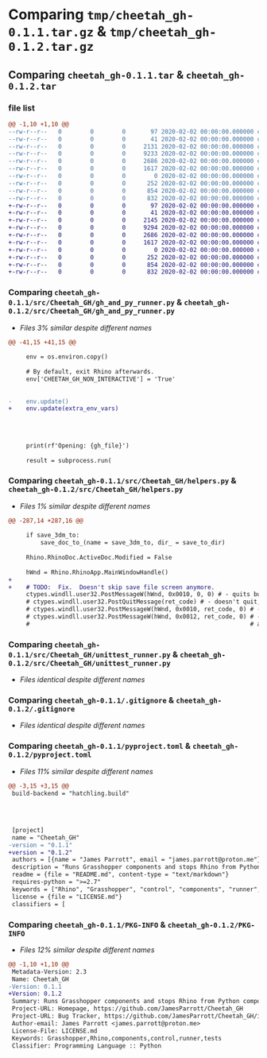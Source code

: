# Comparing `tmp/cheetah_gh-0.1.1.tar.gz` & `tmp/cheetah_gh-0.1.2.tar.gz`

## Comparing `cheetah_gh-0.1.1.tar` & `cheetah_gh-0.1.2.tar`

### file list

```diff
@@ -1,10 +1,10 @@
--rw-r--r--   0        0        0       97 2020-02-02 00:00:00.000000 cheetah_gh-0.1.1/.gitattributes
--rw-r--r--   0        0        0       41 2020-02-02 00:00:00.000000 cheetah_gh-0.1.1/src/Cheetah_GH/__init__.py
--rw-r--r--   0        0        0     2131 2020-02-02 00:00:00.000000 cheetah_gh-0.1.1/src/Cheetah_GH/gh_and_py_runner.py
--rw-r--r--   0        0        0     9233 2020-02-02 00:00:00.000000 cheetah_gh-0.1.1/src/Cheetah_GH/helpers.py
--rw-r--r--   0        0        0     2686 2020-02-02 00:00:00.000000 cheetah_gh-0.1.1/src/Cheetah_GH/unittest_runner.py
--rw-r--r--   0        0        0     1617 2020-02-02 00:00:00.000000 cheetah_gh-0.1.1/.gitignore
--rw-r--r--   0        0        0        0 2020-02-02 00:00:00.000000 cheetah_gh-0.1.1/LICENSE.md
--rw-r--r--   0        0        0      252 2020-02-02 00:00:00.000000 cheetah_gh-0.1.1/README.md
--rw-r--r--   0        0        0      854 2020-02-02 00:00:00.000000 cheetah_gh-0.1.1/pyproject.toml
--rw-r--r--   0        0        0      832 2020-02-02 00:00:00.000000 cheetah_gh-0.1.1/PKG-INFO
+-rw-r--r--   0        0        0       97 2020-02-02 00:00:00.000000 cheetah_gh-0.1.2/.gitattributes
+-rw-r--r--   0        0        0       41 2020-02-02 00:00:00.000000 cheetah_gh-0.1.2/src/Cheetah_GH/__init__.py
+-rw-r--r--   0        0        0     2145 2020-02-02 00:00:00.000000 cheetah_gh-0.1.2/src/Cheetah_GH/gh_and_py_runner.py
+-rw-r--r--   0        0        0     9294 2020-02-02 00:00:00.000000 cheetah_gh-0.1.2/src/Cheetah_GH/helpers.py
+-rw-r--r--   0        0        0     2686 2020-02-02 00:00:00.000000 cheetah_gh-0.1.2/src/Cheetah_GH/unittest_runner.py
+-rw-r--r--   0        0        0     1617 2020-02-02 00:00:00.000000 cheetah_gh-0.1.2/.gitignore
+-rw-r--r--   0        0        0        0 2020-02-02 00:00:00.000000 cheetah_gh-0.1.2/LICENSE.md
+-rw-r--r--   0        0        0      252 2020-02-02 00:00:00.000000 cheetah_gh-0.1.2/README.md
+-rw-r--r--   0        0        0      854 2020-02-02 00:00:00.000000 cheetah_gh-0.1.2/pyproject.toml
+-rw-r--r--   0        0        0      832 2020-02-02 00:00:00.000000 cheetah_gh-0.1.2/PKG-INFO
```

### Comparing `cheetah_gh-0.1.1/src/Cheetah_GH/gh_and_py_runner.py` & `cheetah_gh-0.1.2/src/Cheetah_GH/gh_and_py_runner.py`

 * *Files 3% similar despite different names*

```diff
@@ -41,15 +41,15 @@
 
     env = os.environ.copy()
 
     # By default, exit Rhino afterwards.
     env['CHEETAH_GH_NON_INTERACTIVE'] = 'True'
 
 
-    env.update()
+    env.update(extra_env_vars)
 
     
     
 
     print(rf'Opening: {gh_file}')
 
     result = subprocess.run(
```

### Comparing `cheetah_gh-0.1.1/src/Cheetah_GH/helpers.py` & `cheetah_gh-0.1.2/src/Cheetah_GH/helpers.py`

 * *Files 1% similar despite different names*

```diff
@@ -287,14 +287,16 @@
 
     if save_3dm_to:
         save_doc_to_(name = save_3dm_to, dir_ = save_to_dir)
 
     Rhino.RhinoDoc.ActiveDoc.Modified = False
 
     hWnd = Rhino.RhinoApp.MainWindowHandle()
+
+    # TODO:  Fix.  Doesn't skip save file screen anymore.
     ctypes.windll.user32.PostMessageW(hWnd, 0x0010, 0, 0) # - quits but doesn't set return code
     # ctypes.windll.user32.PostQuitMessage(ret_code) # - doesn't quit, even if Rhino doc saved.
     # ctypes.windll.user32.PostMessageW(hWnd, 0x0010, ret_code, 0) # - quits but doesn't set return code
     # ctypes.windll.user32.PostMessageW(hWnd, 0x0012, ret_code, 0) # - makes Rhino hang. ret code 1 is set
     #                                                              # after killing it from Task Manager.
```

### Comparing `cheetah_gh-0.1.1/src/Cheetah_GH/unittest_runner.py` & `cheetah_gh-0.1.2/src/Cheetah_GH/unittest_runner.py`

 * *Files identical despite different names*

### Comparing `cheetah_gh-0.1.1/.gitignore` & `cheetah_gh-0.1.2/.gitignore`

 * *Files identical despite different names*

### Comparing `cheetah_gh-0.1.1/pyproject.toml` & `cheetah_gh-0.1.2/pyproject.toml`

 * *Files 11% similar despite different names*

```diff
@@ -3,15 +3,15 @@
 build-backend = "hatchling.build"
 
 
 
 
 [project]
 name = "Cheetah_GH"
-version = "0.1.1"
+version = "0.1.2"
 authors = [{name = "James Parrott", email = "james.parrott@proton.me"}]
 description = "Runs Grasshopper components and stops Rhino from Python components. Optionally runs Rhino3D and Grasshopper from the command line."
 readme = {file = "README.md", content-type = "text/markdown"}
 requires-python = ">=2.7"
 keywords = ["Rhino", "Grasshopper", "control", "components", "runner", "tests"]
 license = {file = "LICENSE.md"}
 classifiers = [
```

### Comparing `cheetah_gh-0.1.1/PKG-INFO` & `cheetah_gh-0.1.2/PKG-INFO`

 * *Files 12% similar despite different names*

```diff
@@ -1,10 +1,10 @@
 Metadata-Version: 2.3
 Name: Cheetah_GH
-Version: 0.1.1
+Version: 0.1.2
 Summary: Runs Grasshopper components and stops Rhino from Python components. Optionally runs Rhino3D and Grasshopper from the command line.
 Project-URL: Homepage, https://github.com/JamesParrott/Cheetah_GH
 Project-URL: Bug Tracker, https://github.com/JamesParrott/Cheetah_GH/issues
 Author-email: James Parrott <james.parrott@proton.me>
 License-File: LICENSE.md
 Keywords: Grasshopper,Rhino,components,control,runner,tests
 Classifier: Programming Language :: Python
```

